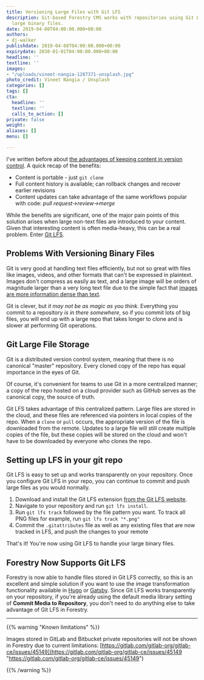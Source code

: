 ```yaml
---
title: Versioning Large Files with Git LFS
description: Git-based Forestry CMS works with repositories using Git LFS to version
  large binary files.
date: 2019-04-08T04:00:00.000+00:00
authors:
- dj-walker
publishdate: 2019-04-08T04:00:00.000+00:00
expirydate: 2030-01-01T04:00:00.000+00:00
headline: ''
textline: ''
images:
- "/uploads/vineet-nangia-1287371-unsplash.jpg"
photo_credit: Vineet Nangia / Unsplash
categories: []
tags: []
cta:
  headline: ''
  textline: ''
  calls_to_action: []
private: false
weight: 
aliases: []
menu: []

---
```

I've written before about [the advantages of keeping content in version control](https://forestry.io/blog/why-we-created-a-git-backed-content-manager/). A quick recap of the benefits:

* Content is portable - just `git clone`
* Full content history is available; can rollback changes and recover earlier revisions
* Content updates can take advantage of the same workflows popular with code: _pull request→review→merge_

While the benefits are significant, one of the major pain points of this solution arises when large non-text files are introduced to your content. Given that interesting content is often media-heavy, this can be a real problem. Enter [Git LFS](https://git-lfs.github.com/).

## Problems With Versioning Binary Files

Git is very good at handling text files efficiently, but not so great with files like images, videos, and other formats that can't be expressed in plaintext. Images don't compress as easily as text, and a large image will be orders of magnitude larger than a very long text file due to the simple fact that [images are more information dense than text](https://en.wikipedia.org/wiki/A_picture_is_worth_a_thousand_words).

Git is clever, but _it may not be as magic as you think_. Everything you commit to a repository _is in there somewhere_, so if you commit lots of big files, you will end up with a large repo that takes longer to clone and is slower at performing Git operations.

## Git Large File Storage

Git is a distributed version control system, meaning that there is no canonical "master" repository. Every cloned copy of the repo has equal importance in the eyes of Git.

Of course, it's convenient for teams to use Git in a more centralized manner; a copy of the repo hosted on a cloud provider such as GitHub serves as the canonical copy, the source of truth.

Git LFS takes advantage of this centralized pattern. Large files are stored in the cloud, and these files are referenced via pointers in local copies of the repo. When a `clone` or `pull` occurs, the appropriate version of the file is downloaded from the remote. Updates to a large file will still create multiple copies of the file, but these copies will be stored on the cloud and won't have to be downloaded by everyone who clones the repo.

## Setting up LFS in your git repo

Git LFS is easy to set up and works transparently on your repository. Once you configure Git LFS in your repo, you can continue to commit and push large files as you would normally.

1. Download and install the Git LFS extension [from the Git LFS website](https://git-lfs.github.com/).
2. Navigate to your repository and run `git lfs install`.
3. Run `git lfs track` followed by the file pattern you want. To track all PNG files for example, run `git lfs track "*.png"`
4. Commit the `.gitattributes` file as well as any existing files that are now tracked in LFS, and push the changes to your remote

That's it! You're now using Git LFS to handle your large binary files.

## Forestry Now Supports Git LFS

Forestry is now able to handle files stored in Git LFS correctly, so this is an excellent and simple solution if you want to use the image transformation functionality available in [Hugo](https://gohugo.io/content-management/image-processing/) or [Gatsby](https://www.gatsbyjs.org/packages/gatsby-image/). Since Git LFS works transparently on your repository, if you're already using the default media library setting of **Commit Media to Repository**, you don't need to do anything else to take advantage of Git LFS in Forestry.

***

{{% warning "Known limitations" %}}

Images stored in GitLab and Bitbucket private repositories will not be shown in Forestry due to current limitations: [https://gitlab.com/gitlab-org/gitlab-ce/issues/45149](https://gitlab.com/gitlab-org/gitlab-ce/issues/45149 "https://gitlab.com/gitlab-org/gitlab-ce/issues/45149")

{{% /warning %}}